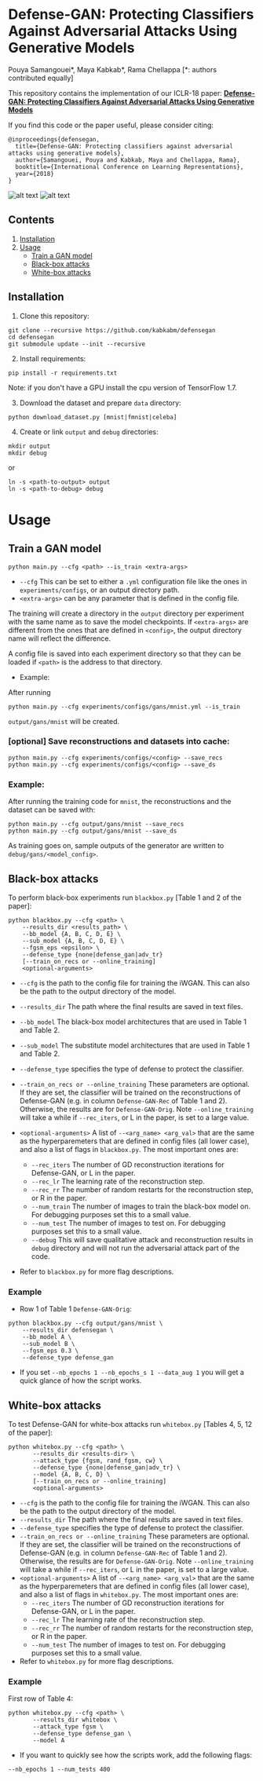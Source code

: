 # Defense-GAN: Protecting Classifiers Against Adversarial Attacks Using Generative Models

Pouya Samangouei*, Maya Kabkab*, Rama Chellappa
[*: authors contributed equally]

This repository contains the implementation of our ICLR-18 paper:
[**Defense-GAN: Protecting Classifiers Against Adversarial Attacks Using Generative Models**](https://openreview.net/pdf?id=BkJ3ibb0-)

If you find this code or the paper useful, please consider citing:

```
@inproceedings{defensegan,
  title={Defense-GAN: Protecting classifiers against adversarial attacks using generative models},
  author={Samangouei, Pouya and Kabkab, Maya and Chellappa, Rama},
  booktitle={International Conference on Learning Representations},
  year={2018}
}
```

![alt text](figures/defensegan.png "The Overview of the Defense-GAN Algorithm")
![alt text](figures/defensegan_gd.png "The gradient descent steps at inferece time.")


## Contents

1. [Installation](#installation)
2. [Usage](#usage)
    - [Train a GAN model](#train-a-gan-model)
    - [Black-box attacks](#black-box-attacks)
    - [White-box attacks](#white-box-attacks)


## Installation
1. Clone this repository:
```
git clone --recursive https://github.com/kabkabm/defensegan
cd defensegan
git submodule update --init --recursive
```

2. Install requirements:
```
pip install -r requirements.txt
```
Note: if you don't have a GPU install the cpu version of TensorFlow 1.7.

3. Download the dataset and prepare `data` directory:
```
python download_dataset.py [mnist|fmnist|celeba]
```

4. Create or link `output` and `debug` directories:
```
mkdir output
mkdir debug
```
or
```
ln -s <path-to-output> output
ln -s <path-to-debug> debug
```


# Usage

## Train a GAN model
```
python main.py --cfg <path> --is_train <extra-args>
```
- `--cfg` This can be set to either a `.yml` configuration file like the ones in
`experiments/configs`, or an output directory path.
- `<extra-args>` can be any parameter that is defined in the config file.

The training will create a directory in the `output` directory per experiment
with the same name as <configs> to save the model checkpoints. If
`<extra-args>` are different from the ones that are defined in `<config>`,
the output directory name will reflect the difference.

A config file is saved into each experiment directory so that they can be
loaded if `<path>` is the address to that directory.

- Example:

After running
```
python main.py --cfg experiments/configs/gans/mnist.yml --is_train
```
`output/gans/mnist` will be created.

###  [optional] Save reconstructions and datasets into cache:
```
python main.py --cfg experiments/configs/<config> --save_recs
python main.py --cfg experiments/configs/<config> --save_ds
```

### Example:
After running the training code for `mnist`, the reconstructions and the
dataset can be saved with:
```
python main.py --cfg output/gans/mnist --save_recs
python main.py --cfg output/gans/mnist --save_ds
```

As training goes on, sample outputs of the generator are written to `debug/gans/<model_config>`.

## Black-box attacks

To perform black-box experiments run `blackbox.py` [Table 1 and 2 of the
paper]:
```
python blackbox.py --cfg <path> \
    --results_dir <results_path> \
    --bb_model {A, B, C, D, E} \
    --sub_model {A, B, C, D, E} \
    --fgsm_eps <epsilon> \
    --defense_type {none|defense_gan|adv_tr}
    [--train_on_recs or --online_training]
    <optional-arguments>
```
- `--cfg` is the path to the config file for training the iWGAN. This can
also be the path to the output directory of the model.
- `--results_dir` The path where the final results are saved in text files.
- `--bb_model` The black-box model architectures that are used in Table 1 and
Table 2.
- `--sub_model` The substitute model architectures that are used in Table 1 and
 Table 2.
- `--defense_type` specifies the type of defense to protect the classifier.
- `--train_on_recs or --online_training` These parameters are optional. If they
 are set, the classifier will be trained on the reconstructions of
 Defense-GAN (e.g. in column `Defense-GAN-Rec` of Table 1 and 2). Otherwise, the
 results are for `Defense-GAN-Orig`. Note `--online_training` will take
 a while if `--rec_iters`, or L in the paper, is set to a large value.
- `<optional-arguments>` A list of `--<arg_name> <arg_val>` that are the same
as the hyperparemeters that are defined in config files (all lower case), and
also a list of flags in `blackbox.py`. The most important ones are:
    - `--rec_iters` The number of GD reconstruction iterations for Defense-GAN, or L in
     the paper.
    - `--rec_lr` The learning rate of the reconstruction step.
    - `--rec_rr` The number of random restarts for the reconstruction step, or
    R in the paper.
    - `--num_train` The number of images to train the black-box model on. For debugging
    purposes set this to a small value.
    - `--num_test` The number of images to test on. For debugging purposes set this
    to a small value.
    - `--debug` This will save qualitative attack and reconstruction results in
     `debug` directory and will not run the adversarial attack part of the code.

- Refer to `blackbox.py` for more flag descriptions.

### Example

- Row 1 of Table 1 `Defense-GAN-Orig`:
```
python blackbox.py --cfg output/gans/mnist \
    --results_dir defensegan \
    --bb_model A \
    --sub_model B \
    --fgsm_eps 0.3 \
    --defense_type defense_gan
```
- If you set `--nb_epochs 1 --nb_epochs_s 1 --data_aug 1` you will get a quick glance of how the script works.

## White-box attacks

To test Defense-GAN for white-box attacks run `whitebox.py` [Tables 4, 5, 12
of the paper]:
```
python whitebox.py --cfg <path> \
       --results_dir <results-dir> \
       --attack_type {fgsm, rand_fgsm, cw} \
       --defense_type {none|defense_gan|adv_tr} \
       --model {A, B, C, D} \
       [--train_on_recs or --online_training]
       <optional-arguments>
```
- `--cfg` is the path to the config file for training the iWGAN. This can
also be the path to the output directory of the model.
- `--results_dir` The path where the final results are saved in text files.
- `--defense_type` specifies the type of defense to protect the classifier.
- `--train_on_recs or --online_training` These parameters are optional. If they
 are set, the classifier will be trained on the reconstructions of
 Defense-GAN (e.g. in column `Defense-GAN-Rec` of Table 1 and 2). Otherwise, the
 results are for `Defense-GAN-Orig`. Note `--online_training` will take
 a while if `--rec_iters`, or L in the paper, is set to a large value.
- `<optional-arguments>` A list of `--<arg_name> <arg_val>` that are the same
as the hyperparemeters that are defined in config files (all lower case), and
also a list of flags in `whitebox.py`. The most important ones are:
    - `--rec_iters` The number of GD reconstruction iterations for Defense-GAN, or L in
     the paper.
    - `--rec_lr` The learning rate of the reconstruction step.
    - `--rec_rr` The number of random restarts for the reconstruction step, or
    R in the paper.
    - `--num_test` The number of images to test on. For debugging purposes set this
    to a small value.
- Refer to `whitebox.py` for more flag descriptions.

### Example

First row of Table 4:
```
python whitebox.py --cfg <path> \
       --results_dir whitebox \
       --attack_type fgsm \
       --defense_type defense_gan \
       --model A
```
- If you want to quickly see how the scripts work, add the following flags:
```
--nb_epochs 1 --num_tests 400
```
